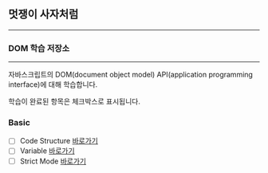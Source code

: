 ## 멋쟁이 사자처럼

---

### DOM 학습 저장소

---

자바스크립트의 DOM(document object model) API(application programming interface)에 대해 학습합니다.

학습이 완료된 항목은 체크박스로 표시됩니다.

### Basic

- [ ] Code Structure [바로가기](https://www.naver.com)
- [ ] Variable [바로가기](https://www.naver.com)
- [ ] Strict Mode [바로가기](https://www.naver.com)
